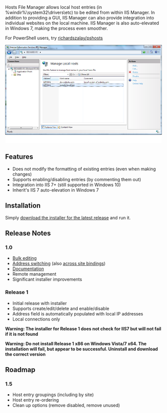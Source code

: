 Hosts File Manager allows local host entries (in %windir%\system32\drivers\etc) to be edited from within IIS Manager. In addition to providing a GUI, IIS Manager can also provide integration into individual websites on the local machine. IIS Manager is also auto-elevated in Windows 7, making the process even smoother.

For PowerShell users, try [richardszalay/pshosts](https://github.com/richardszalay/pshosts)

![IIS Hosts](docs/Home_iishostsfile-r1.png?raw=true)

## Features

* Does not modify the formatting of existing entries (even when making changes)
* Supports enabling/disabling entries (by commenting them out)
* Integration into IIS 7+ (still supported in Windows 10)
* Inherit's IIS 7 auto-elevation in Windows 7

## Installation

Simply [download the installer for the latest release](https://github.com/richardszalay/iishosts/releases/latest) and run it.

## Release Notes

### 1.0

* [Bulk editing](docs/Editing%20Host%20Entries.md)
* [Address switching](docs/Host%20Switching.md) (also [across site bindings](docs/Editing%20Site%20Binding%20Host%20Entries.md))
* [Documentation](docs/Documentation.md)
* Remote management
* Significant installer improvements

### Release 1

* Initial release with installer
* Supports create/edit/delete and enable/disable
* Address field is automatically populated with local IP addresses
* Local connections only

**Warning: The installer for Release 1 does not check for IIS7 but will not fail if it is not found**

**Warning: Do not install Release 1 x86 on Windows Vista/7 x64. The installation will fail, but appear to be successful. Uninstall and download the correct version**

## Roadmap

### 1.5

* Host entry groupings (including by site)
* Host entry re-ordering
* Clean up options (remove disabled, remove unused)

